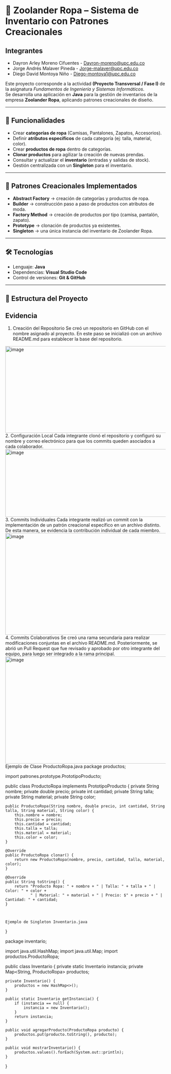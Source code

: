 # 🧵 Zoolander Ropa – Sistema de Inventario con Patrones Creacionales

## Integrantes
- Dayron Arley Moreno Cifuentes - Dayron-moreno@upc.edu.co
- Jorge Andrés Malaver Pineda - Jorge-malaver@upc.edu.co
- Diego David Montoya Niño  - Diego-montoya1@upc.edu.co

Este proyecto corresponde a la actividad **(Proyecto Transversal / Fase I)** de la asignatura *Fundamentos de Ingeniería y Sistemas Informáticos*.  
Se desarrolla una aplicación en **Java** para la gestión de inventarios de la empresa **Zoolander Ropa**, aplicando patrones creacionales de diseño.

---

## 🚀 Funcionalidades
- Crear **categorías de ropa** (Camisas, Pantalones, Zapatos, Accesorios).
- Definir **atributos específicos** de cada categoría (ej: talla, material, color).
- Crear **productos de ropa** dentro de categorías.
- **Clonar productos** para agilizar la creación de nuevas prendas.
- Consultar y actualizar el **inventario** (entradas y salidas de stock).
- Gestión centralizada con un **Singleton** para el inventario.

---

## 📌 Patrones Creacionales Implementados
- **Abstract Factory** → creación de categorías y productos de ropa.  
- **Builder** → construcción paso a paso de productos con atributos de moda.  
- **Factory Method** → creación de productos por tipo (camisa, pantalón, zapato).  
- **Prototype** → clonación de productos ya existentes.  
- **Singleton** → una única instancia del inventario de Zoolander Ropa.  

---

## 🛠️ Tecnologías
- Lenguaje: **Java**
- Dependencias: **Visual Studio Code** 
- Control de versiones:  **Git & GitHub**  

---

## 📂 Estructura del Proyecto


## Evidencia
1. Creación del Repositorio
Se creó un repositorio en GitHub con el nombre asignado al proyecto. En este paso se inicializó con un archivo README.md para establecer la base del repositorio.
<img width="900" height="273" alt="image" src="https://github.com/user-attachments/assets/2091e66b-d3e1-42fa-901f-a9030120cfbe" />
2. Configuración Local
Cada integrante clonó el repositorio y configuró su nombre y correo electrónico para que los commits queden asociados a cada colaborador.
<img width="985" height="213" alt="image" src="https://github.com/user-attachments/assets/a1edabe6-d740-4066-833f-7d0f779fe12f" />
3. Commits Individuales
Cada integrante realizó un commit con la implementación de un patrón creacional específico en un archivo distinto. De esta manera, se evidencia la contribución individual de cada miembro.
<img width="534" height="320" alt="image" src="https://github.com/user-attachments/assets/e742c5fa-10aa-4db0-8112-b7882c58e68e" />
4. Commits Colaborativos
Se creó una rama secundaria para realizar modificaciones conjuntas en el archivo README.md. Posteriormente, se abrió un Pull Request que fue revisado y aprobado por otro integrante del equipo, para luego ser integrado a la rama principal. 
<img width="770" height="337" alt="image" src="https://github.com/user-attachments/assets/2734ba56-c377-4ab7-b09d-858bb63f60d3" />
Ejemplo de Clase ProductoRopa.java
package productos;

import patrones.prototype.PrototipoProducto;


public class ProductoRopa implements PrototipoProducto {
    private String nombre;
    private double precio;
    private int cantidad;
    private String talla;
    private String material;
    private String color;

    public ProductoRopa(String nombre, double precio, int cantidad, String talla, String material, String color) {
        this.nombre = nombre;
        this.precio = precio;
        this.cantidad = cantidad;
        this.talla = talla;
        this.material = material;
        this.color = color;
    }

    @Override
    public ProductoRopa clonar() {
        return new ProductoRopa(nombre, precio, cantidad, talla, material, color);
    }

    @Override
    public String toString() {
        return "Producto Ropa: " + nombre + " | Talla: " + talla + " | Color: " + color +
               " | Material: " + material + " | Precio: $" + precio + " | Cantidad: " + cantidad;
    }

    
 
    Ejemplo de Singleton Inventario.java
}

package inventario;

import java.util.HashMap;
import java.util.Map;
import productos.ProductoRopa;

public class Inventario {
    private static Inventario instancia;
    private Map<String, ProductoRopa> productos;

    private Inventario() {
        productos = new HashMap<>();
    }

    public static Inventario getInstancia() {
        if (instancia == null) {
            instancia = new Inventario();
        }
        return instancia;
    }

    public void agregarProducto(ProductoRopa producto) {
        productos.put(producto.toString(), producto);
    }

    public void mostrarInventario() {
        productos.values().forEach(System.out::println);
    }
}







